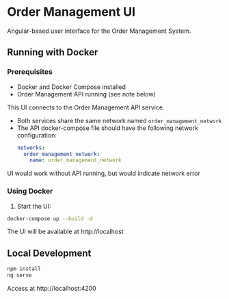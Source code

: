 # Order Management UI

Angular-based user interface for the Order Management System.

## Running with Docker

### Prerequisites
- Docker and Docker Compose installed
- Order Management API running (see note below)

This UI connects to the Order Management API service.
- Both services share the same network named `order_management_network`
- The API docker-compose file should have the following network configuration:
  ```yaml
  networks:
    order_management_network:
      name: order_management_network
  ```
UI would work without API running, but would indicate network error

### Using Docker

1. Start the UI:
```bash
docker-compose up --build -d
```

The UI will be available at http://localhost

## Local Development

```bash
npm install
ng serve
```

Access at http://localhost:4200